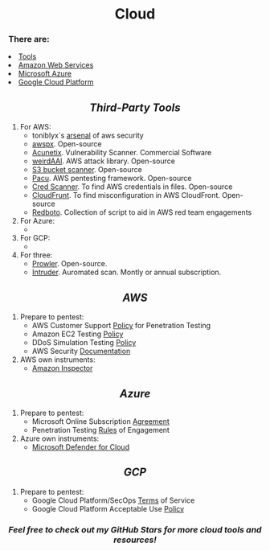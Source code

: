 <h1 align='center'>Cloud</h1>
<h3>There are:</h3>
  <li><a href='Tools'>Tools</a>
  <li><a href='AWS'>Amazon Web Services</a>
  <li><a href='Azure'>Microsoft Azure</a>
  <li><a href='GCP'>Google Cloud Platform</a>

<h2 align='center' id='Tools'><em>Third-Party Tools</em></h2>
<ol>
  <li>For AWS:
    <ul>
      <li>toniblyx`s <a href='https://github.com/toniblyx/my-arsenal-of-aws-security-tools#Offensive'>arsenal</a> of aws security
      <li><a href='https://github.com/WithSecureLabs/awspx'>awspx</a>. Open-source
      <li><a href='https://www.acunetix.com/'>Acunetix</a>. Vulnerability Scanner. Commercial Software
      <li><a href='https://github.com/carnal0wnage/weirdAAL'>weirdAAl</a>. AWS attack library. Open-source
      <li><a href='https://github.com/RhinoSecurityLabs/Security-Research/tree/master/tools/aws-pentest-tools/s3'>S3 bucket scanner</a>. Open-source
      <li><a href='https://github.com/RhinoSecurityLabs/pacu'>Pacu</a>. AWS pentesting framework. Open-source
      <li><a href='https://github.com/disruptops/cred_scanner'>Cred Scanner</a>. To find AWS credentials in files. Open-source
      <li><a href='https://github.com/MindPointGroup/cloudfrunt'>CloudFrunt</a>. To find misconfiguration in AWS CloudFront. Open-source
      <li><a href='https://github.com/ihamburglar/Redboto'>Redboto</a>. Collection of script to aid in AWS red team engagements
    </ul>
  <li>For Azure:
    <ul>
      <li>
    </ul>
  <li>For GCP:
    <ul>
      <li>
    </ul>
  <li>For three:
    <ul>
      <li><a href='https://github.com/prowler-cloud/prowler'>Prowler</a>. Open-source.
      <li><a href='https://www.intruder.io/'>Intruder</a>. Auromated scan. Montly or annual subscription.
    </ul>
</ol>

<h2 align='center' id='AWS'><em>AWS</em></h2>
<ol>
  <li>Prepare to pentest:
  <ul>
    <li>AWS Customer Support <a href='https://aws.amazon.com/security/penetration-testing/'>Policy</a> for Penetration Testing
    <li>Amazon EC2 Testing <a href='https://aws.amazon.com/ec2/testing/'>Policy</a>
    <li>DDoS Simulation Testing <a href='https://aws.amazon.com/security/ddos-simulation-testing/'>Policy</a>
    <li>AWS Security <a href='https://docs.aws.amazon.com/security/'>Documentation</a>
  </ul>
  <li>AWS own instruments:
    <ul>
      <li><a href='https://aws.amazon.com/inspector/'>Amazon Inspector</a>
    </ul>
</ol>

<h2 align='center' id='Azure'><em>Azure</em></h2>
<ol>
  <li>Prepare to pentest:
  <ul>
    <li>Microsoft Online Subscription <a href='https://azure.microsoft.com/en-us/support/legal/subscription-agreement'>Agreement</a>
    <li>Penetration Testing <a href='https://www.microsoft.com/en-us/msrc/pentest-rules-of-engagement/'>Rules</a> of Engagement
  </ul>
    <li>Azure own instruments:
    <ul>
      <li><a href='https://www.microsoft.com/en-ca/security/business/cloud-security/microsoft-defender-cloud'>Microsoft Defender for Cloud</a>
    </ul>
</ol>

<h2 align='center' id='GCP'><em>GCP</em></h2>
<ol>
  <li>Prepare to pentest:
  <ul>
    <li>Google Cloud Platform/SecOps <a href='https://cloud.google.com/terms'>Terms</a> of Service
    <li>Google Cloud Platform Acceptable Use <a href='https://cloud.google.com/terms/aup?hl=ru'>Policy</a>
  </ul>
</ol>

<h3 align='center'><em>Feel free to check out my GitHub Stars for more cloud tools and resources!</em></h3>
